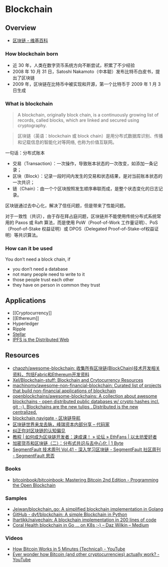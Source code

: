 # Blockchain

## Overview

- [区块链 - 维基百科](https://zh.wikipedia.org/wiki/%E5%8C%BA%E5%9D%97%E9%93%BE)

### How blockchain born

- 近 30 年，人类在数字货币系统方向不断尝试，积累了不少经验
- 2008 年 10 月 31 日，Satoshi Nakamoto（中本聪）发布比特币白皮书，提出了区块链
- 2009 年，区块链在比特币中被实现和开源，第一个比特币于 2009 年 1 月 3 日生成

### What is blockchain

> A blockchain, originally block chain, is a continuously growing list of records, called blocks, which are linked and secured using cryptography.

> 区块链（英语：blockchain 或 block chain）是用分布式数据库识别、传播和记载信息的智能化对等网络, 也称为价值互联网。

一句话：分布式账本

- 交易（Transaction）：一次操作，导致账本状态的一次改变，如添加一条记录；
- 区块（Block）：记录一段时间内发生的交易和状态结果，是对当前账本状态的一次共识；
- 链（Chain）：由一个个区块按照发生顺序串联而成，是整个状态变化的日志记录。

区块链通过去中心化，解决了信任问题，但是带来了性能问题。

对于一致性（共识），由于存在拜占庭问题，区块链并不能使用传统分布式系统常用的 Paxos 或 Raft 算法，而是使用 PoW（Proof-of-Work 工作量证明）、PoS（Proof-of-Stake 权益证明）或 DPOS（Delegated Proof-of-Stake-of权益证明）等共识算法。

### How can it be used

You don’t need a block chain, if

- you don’t need a database
- not many people need to write to it
- those people trust each other
- they have on person in common they trust

## Applications

- [[Cryptocurrency]]
- [[Ethereum]]
- Hyperledger
- Ripple
- [Stellar](https://www.stellar.org/)
- [IPFS is the Distributed Web](https://ipfs.io/)

## Resources

- [chaozh/awesome-blockchain: 收集所有区块链(BlockChain)技术开发相关资料，包括Fabric和Ethereum开发资料](https://github.com/chaozh/awesome-blockchain)
- [Xel/Blockchain-stuff: Blockchain and Crytocurrency Resources](https://github.com/Xel/Blockchain-stuff)
- [machinomy/awesome-non-financial-blockchain: Curated list of projects that build non-financial applications of blockchain](https://github.com/machinomy/awesome-non-financial-blockchain)
- [openblockchains/awesome-blockchains: A collection about awesome blockchains - open distributed public databases w/ crypto hashes incl. git ;-). Blockchains are the new tulips . Distributed is the new centralized.](https://github.com/openblockchains/awesome-blockchains)
- [blockchain navigate - 区块链导航](https://icepy.me/blockchain-navigate/)
- [区块链世界来龙去脉，峰瑞资本内部分享 – 代码家](https://daimajia.com/2018/02/10/blockchain-share-in-freesfund)
- [纠正你对区块链的认知偏见](https://mp.weixin.qq.com/s/Q9ZRHbRI5lkqAn1NLkDzXg)
- [教程 | 如何成为区块链开发者：速成课！ » 论坛 » EthFans | 以太坊爱好者](http://ethfans.org/posts/blockchain-developer-crash-course)
- [加密货币和区块链（二）：分布式共识与去中心化 | 1 Byte](https://1byte.io/cryptocurrencies-and-blockchains-consensus-and-decentralization/)
- [SegmentFault 技术周刊 Vol.41 - 深入学习区块链 - SegmentFault 社区周刊 - SegmentFault 思否](https://segmentfault.com/a/1190000012894266)

### Books

- [bitcoinbook/bitcoinbook: Mastering Bitcoin 2nd Edition - Programming the Open Blockchain](https://github.com/bitcoinbook/bitcoinbook)

### Samples

- [Jeiwan/blockchain_go: A simplified blockchain implementation in Golang](https://github.com/Jeiwan/blockchain_go)
- [GitHub - dvf/blockchain: A simple Blockchain in Python](https://github.com/dvf/blockchain)
- [lhartikk/naivechain: A blockchain implementation in 200 lines of code](https://github.com/lhartikk/naivechain)
- [Coral Health blockchain in Go … on K8s ;-) – Daz Wilkin – Medium](https://medium.com/@DazWilkin/coral-health-blockchain-in-go-on-k8s-c7700e1670b7)

### Videos

- [How Bitcoin Works in 5 Minutes (Technical) - YouTube](https://www.youtube.com/watch?v=l9jOJk30eQs)
- [Ever wonder how Bitcoin (and other cryptocurrencies) actually work? - YouTube](https://www.youtube.com/watch?v=bBC-nXj3Ng4)
